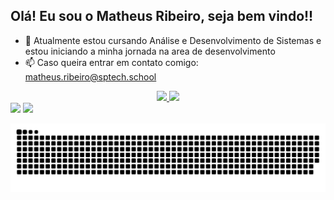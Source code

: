## Olá! Eu sou o Matheus Ribeiro, seja bem vindo!!

- 🌱 Atualmente estou cursando Análise e Desenvolvimento de Sistemas e estou iniciando a minha jornada na area de desenvolvimento
- 📫 Caso queira entrar em contato comigo: matheus.ribeiro@sptech.school

<div align="center">
  <a href="https://github.com/M4theusRibeiro">
  <img width="48%" src="https://github-readme-stats.vercel.app/api?username=M4theusRibeiro&show_icons=true&theme=codeSTACKr&include_all_commits=true&count_private=true"/>
  <img width="48%" src="https://github-readme-stats.vercel.app/api/top-langs/?username=M4theusRibeiro&layout=compact&langs_count=7&theme=codeSTACKr"/>
</div>

  <!--
 <a href="" target="_blank"><img src="https://img.shields.io/badge/YouTube-FF0000?style=for-the-badge&logo=youtube&logoColor=white" target="_blank"></a>
  <a href="h" target="_blank"><img src="https://img.shields.io/badge/-Instagram-%23E4405F?style=for-the-badge&logo=instagram&logoColor=white" target="_blank"></a>
 	<a href="https://www.twitch.tv/m4th5" target="_blank"><img src="https://img.shields.io/badge/Twitch-9146FF?style=for-the-badge&logo=twitch&logoColor=white" target="_blank"></a>
-->

  <div> 
  <a href = "mailto:matheus.ribeiro@sptech.school"><img src="https://img.shields.io/badge/-Gmail-%23333?style=for-the-badge&logo=gmail&logoColor=white" target="_blank"></a>
  <a href="https://www.linkedin.com/in/matheusribeiro-/" target="_blank"><img src="https://img.shields.io/badge/-LinkedIn-%230077B5?style=for-the-badge&logo=linkedin&logoColor=white" target="_blank"></a> 
 
  ![Snake animation](https://github.com/M4theusRibeiro/M4theusRibeiro/blob/output/github-contribution-grid-snake.svg)
 
</div>
